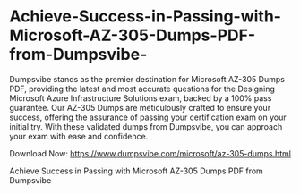 # Achieve-Success-in-Passing-with-Microsoft-AZ-305-Dumps-PDF-from-Dumpsvibe-

Dumpsvibe stands as the premier destination for Microsoft AZ-305 Dumps PDF, providing the latest and most accurate questions for the Designing Microsoft Azure Infrastructure Solutions exam, backed by a 100% pass guarantee. Our AZ-305 Dumps are meticulously crafted to ensure your success, offering the assurance of passing your certification exam on your initial try. With these validated dumps from Dumpsvibe, you can approach your exam with ease and confidence. 

Download Now: https://www.dumpsvibe.com/microsoft/az-305-dumps.html

Achieve Success in Passing with Microsoft AZ-305 Dumps PDF from Dumpsvibe  
